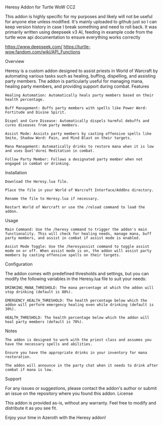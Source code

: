 Heresy Addon for Turtle WoW CC2

This addon is highly specific for my purposes and likely will not be useful for anyone else unless modified. It's mainly uploaded to github just so I can keep version history in case I break something and need to roll back. It was primarily written using deepseek v3 AI, feeding in example code from the turtle wow api documentation to ensure everything works correctly

https://www.deepseek.com/
https://turtle-wow.fandom.com/wiki/API_Functions

Overview

Heresy is a custom addon designed to assist priests in World of Warcraft by automating various tasks such as healing, buffing, dispelling, and assisting party members. The addon is particularly useful for managing mana, healing party members, and providing support during combat.
Features

    Healing Automation: Automatically heals party members based on their health percentage.

    Buff Management: Buffs party members with spells like Power Word: Fortitude and Divine Spirit.

    Dispel and Cure Disease: Automatically dispels harmful debuffs and cures diseases from party members.

    Assist Mode: Assists party members by casting offensive spells like Smite, Shadow Word: Pain, and Mind Blast on their targets.

    Mana Management: Automatically drinks to restore mana when it is low and uses Quel'dorei Meditation in combat.

    Follow Party Member: Follows a designated party member when not engaged in combat or drinking.

Installation

    Download the Heresy.lua file.

    Place the file in your World of Warcraft Interface/AddOns directory.

    Rename the file to Heresy.lua if necessary.

    Restart World of Warcraft or use the /reload command to load the addon.

Usage

    Main Command: Use the /heresy command to trigger the addon's main functionality. This will check for healing needs, manage mana, buff party members, and assist in combat if assist mode is enabled.

    Assist Mode Toggle: Use the /heresyassist command to toggle assist mode on or off. When assist mode is on, the addon will assist party members by casting offensive spells on their targets.

Configuration

The addon comes with predefined thresholds and settings, but you can modify the following variables in the Heresy.lua file to suit your needs:

    DRINKING_MANA_THRESHOLD: The mana percentage at which the addon will stop drinking (default is 80%).

    EMERGENCY_HEALTH_THRESHOLD: The health percentage below which the addon will perform emergency healing even while drinking (default is 30%).

    HEALTH_THRESHOLD: The health percentage below which the addon will heal party members (default is 70%).

Notes

    The addon is designed to work with the priest class and assumes you have the necessary spells and abilities.

    Ensure you have the appropriate drinks in your inventory for mana restoration.

    The addon will announce in the party chat when it needs to drink after combat if mana is low.

Support

For any issues or suggestions, please contact the addon's author or submit an issue on the repository where you found this addon.
License

This addon is provided as-is, without any warranty. Feel free to modify and distribute it as you see fit.

Enjoy your time in Azeroth with the Heresy addon!
